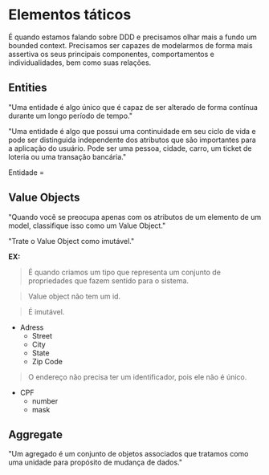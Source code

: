 # Elementos táticos

É quando estamos falando sobre DDD e precisamos olhar mais a fundo um bounded context. Precisamos ser capazes de modelarmos de forma mais assertiva os seus principais componentes, comportamentos e individualidades, bem como suas relações.

## Entities

"Uma entidade é algo único que é capaz de ser alterado de forma contínua durante um longo período de tempo."

"Uma entidade é algo que possui uma continuidade em seu ciclo de vida e pode ser distinguida independente dos atributos que são importantes para a aplicação do usuário. Pode ser uma pessoa, cidade, carro, um ticket de loteria ou uma transação bancária."

Entidade = 

## Value Objects

"Quando você se preocupa apenas com os atributos de um elemento de um model, classifique isso como um Value Object."

"Trate o Value Object como imutável."

**EX:**

> É quando criamos um tipo que representa um conjunto de propriedades que fazem sentido para o sistema.

> Value object não tem um id.

> É imutável.

- Adress
  - Street
  - City
  - State
  - Zip Code

> O endereço não precisa ter um identificador, pois ele não é único.

- CPF
  - number
  - mask

## Aggregate

"Um agregado é um conjunto de objetos associados que tratamos como uma unidade para propósito de mudança de dados."